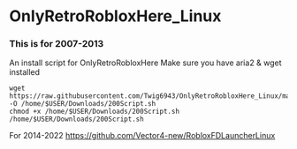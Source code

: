 # OnlyRetroRobloxHere_Linux
### This is for 2007-2013
An install script for OnlyRetroRobloxHere
Make sure you have aria2 & wget installed
```
wget https://raw.githubusercontent.com/Twig6943/OnlyRetroRobloxHere_Linux/main/200Script.sh -O /home/$USER/Downloads/200Script.sh
chmod +x /home/$USER/Downloads/200Script.sh
/home/$USER/Downloads/200Script.sh
```

For 2014-2022 https://github.com/Vector4-new/RobloxFDLauncherLinux
